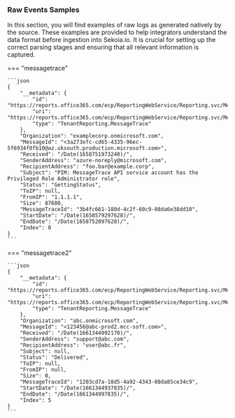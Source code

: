 
### Raw Events Samples

In this section, you will find examples of raw logs as generated natively by the source. These examples are provided to help integrators understand the data format before ingestion into Sekoia.io. It is crucial for setting up the correct parsing stages and ensuring that all relevant information is captured.


=== "messagetrace"


    ```json
	{
        "__metadata": {
            "id": "https://reports.office365.com/ecp/ReportingWebService/Reporting.svc/MessageTrace(0)",
            "uri": "https://reports.office365.com/ecp/ReportingWebService/Reporting.svc/MessageTrace(0)",
            "type": "TenantReporting.MessageTrace"
        },
        "Organization": "examplecorp.onmicrosoft.com",
        "MessageId": "<3a273efc-cd65-4335-96ec-5f6934f0fb10@az.uksouth.production.microsoft.com>",
        "Received": "/Date(1658751973240)/",
        "SenderAddress": "azure-noreply@microsoft.com",
        "RecipientAddress": "foo.bar@example.corp",
        "Subject": "PIM: MessageTrace API service account has the Privileged Role Administrator role",
        "Status": "GettingStatus",
        "ToIP": null,
        "FromIP": "1.1.1.1",
        "Size": 87680,
        "MessageTraceId": "3b4fc661-180d-4c2f-60c9-08da6e38dd10",
        "StartDate": "/Date(1658579297628)/",
        "EndDate": "/Date(1658752097628)/",
        "Index": 0
    }
    ```



=== "messagetrace2"


    ```json
	{
        "__metadata": {
            "id": "https://reports.office365.com/ecp/ReportingWebService/Reporting.svc/MessageTrace(5)",
            "uri": "https://reports.office365.com/ecp/ReportingWebService/Reporting.svc/MessageTrace(5)",
            "type": "TenantReporting.MessageTrace"
        },
        "Organization": "abc.onmicrosoft.com",
        "MessageId": "<123456@abc-prod2.mcc-soft.com>",
        "Received": "/Date(1661344992170)/",
        "SenderAddress": "support@abc.com",
        "RecipientAddress": "user@abc.fr",
        "Subject": null,
        "Status": "Delivered",
        "ToIP": null,
        "FromIP": null,
        "Size": 0,
        "MessageTraceId": "1203cd7a-18d5-4a92-4343-08da85ce34c9",
        "StartDate": "/Date(1661344937835)/",
        "EndDate": "/Date(1661344997835)/",
        "Index": 5
    }
    ```



